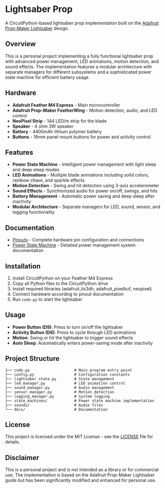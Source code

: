 # Lightsaber Prop

A CircuitPython-based lightsaber prop implementation built on the [Adafruit Prop-Maker Lightsaber](https://github.com/adafruit/Adafruit_Learning_System_Guides/blob/main/PropMaker_Lightsaber/code.py) design.

## Overview

This is a personal project implementing a fully functional lightsaber prop with advanced power management, LED animations, motion detection, and sound effects. The implementation features a modular architecture with separate managers for different subsystems and a sophisticated power state machine for efficient battery usage.

## Hardware

- **Adafruit Feather M4 Express** - Main microcontroller
- **Adafruit Prop-Maker FeatherWing** - Motion detection, audio, and LED control
- **NeoPixel Strip** - 144 LED/m strip for the blade
- **Speaker** - 4 ohm 3W speaker
- **Battery** - 4400mAh lithium polymer battery
- **Buttons** - 16mm panel mount buttons for power and activity control

## Features

- **Power State Machine** - Intelligent power management with light sleep and deep sleep modes
- **LED Animations** - Multiple blade animations including solid colors, rainbow chase, and sparkle effects
- **Motion Detection** - Swing and hit detection using 3-axis accelerometer
- **Sound Effects** - Synchronized audio for power on/off, swings, and hits
- **Battery Management** - Automatic power saving and deep sleep after inactivity
- **Modular Architecture** - Separate managers for LED, sound, sensor, and logging functionality

## Documentation

- [Pinouts](docs/pinouts.md) - Complete hardware pin configuration and connections
- [Power State Machine](docs/power_state_machine.md) - Detailed power management system documentation

## Installation

1. Install CircuitPython on your Feather M4 Express
2. Copy all Python files to the CircuitPython drive
3. Install required libraries (adafruit_lis3dh, adafruit_pixelbuf, neopixel)
4. Connect hardware according to pinout documentation
5. Run `code.py` to start the lightsaber

## Usage

- **Power Button (D9)**: Press to turn on/off the lightsaber
- **Activity Button (D6)**: Press to cycle through LED animations
- **Motion**: Swing or hit the lightsaber to trigger sound effects
- **Auto Sleep**: Automatically enters power-saving mode after inactivity

## Project Structure

```
├── code.py                    # Main program entry point
├── config.py                  # Configuration constants
├── lightsaber_state.py        # State management
├── led_manager.py             # LED animation control
├── sound_manager.py           # Audio management
├── sensor_manager.py          # Motion detection
├── logging_manager.py         # System logging
├── state_machines/            # Power state machine implementation
├── sounds/                    # Audio files
└── docs/                      # Documentation
```

## License

This project is licensed under the MIT License - see the [LICENSE](LICENSE) file for details.

## Disclaimer

This is a personal project and is not intended as a library or for commercial use. The implementation is based on the Adafruit Prop-Maker Lightsaber guide but has been significantly modified and enhanced for personal use.
